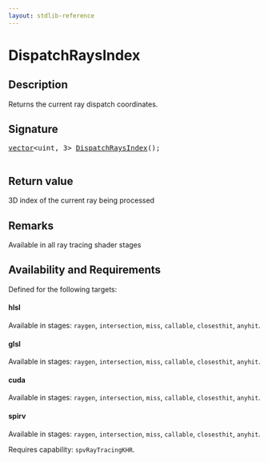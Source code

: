 ```yaml
---
layout: stdlib-reference
---
```


# DispatchRaysIndex

## Description

Returns the current ray dispatch coordinates.



## Signature 

<pre>
<a href="../types/vector/index.md" class="code_type">vector</a>&lt;<span class="code_keyword">uint</span>, 3&gt; <a href="dispatchraysindex-08c.md">DispatchRaysIndex</a>();

</pre>

## Return value
3D index of the current ray being processed

## Remarks
Available in all ray tracing shader stages


## Availability and Requirements

Defined for the following targets:

#### hlsl
Available in stages: `raygen`, `intersection`, `miss`, `callable`, `closesthit`, `anyhit`.

#### glsl
Available in stages: `raygen`, `intersection`, `miss`, `callable`, `closesthit`, `anyhit`.

#### cuda
Available in stages: `raygen`, `intersection`, `miss`, `callable`, `closesthit`, `anyhit`.

#### spirv
Available in stages: `raygen`, `intersection`, `miss`, `callable`, `closesthit`, `anyhit`.

Requires capability: `spvRayTracingKHR`.



<script>
// Fix .md links to .html when on ReadTheDocs
if (window.location.hostname.includes('readthedocs') || 
    window.location.hostname.includes('rtfd.io')) {
  document.addEventListener('DOMContentLoaded', function() {
    const links = document.querySelectorAll('a');
    links.forEach(link => {
      if (link.getAttribute('href') && link.getAttribute('href').endsWith('.md')) {
        link.href = link.href.replace(/\.md($|#|\?)/, '.html$1');
      }
    });
  });
}
</script>
